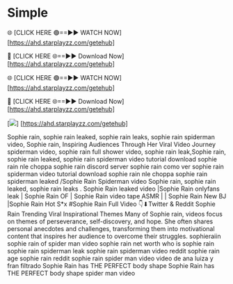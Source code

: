# Simple
🌐 [CLICK HERE 🟢==►► WATCH NOW] [https://ahd.starplayzz.com/getehub] 

🔴 [CLICK HERE 🌐==►► Download Now] [https://ahd.starplayzz.com/getehub]

🌐 [CLICK HERE 🟢==►► WATCH NOW]   [https://ahd.starplayzz.com/getehub]

🔴 [CLICK HERE 🌐==►► Download Now] [https://ahd.starplayzz.com/getehub]

[<img src="https://i.imgur.com/9JLX0VM.jpg ">] [https://ahd.starplayzz.com/getehub]

Sophie rain, sophie rain leaked, sophie rain leaks, sophie rain spiderman video, 
Sophie rain,  Inspiring Audiences Through Her Viral Video Journey
spiderman video, sophie rain full shower video, sophie rain leak,Sophie rain, sophie rain leaked, 
sophie rain spiderman video tutorial download sophie rain nle choppa sophie rain discord server sophie rain como ver
sophie rain spiderman video tutorial download sophie rain nle choppa
sophie rain spiderman leaked /Sophie Rain Spiderman video Sophie rain, sophie rain leaked, sophie rain leaks .
Sophie Rain leaked video |Sophie Rain onlyfans leak | Sophie Rain OF | Sophie Rain  video tape  ASMR | | Sophie Rain New BJ |Sophie Rain Hot S*x   #Sophie Rain  Full Video 👇⬇Twitter & Reddit Sophie Rain  Trending Viral
Inspirational Themes Many of Sophie rain, videos focus on themes of perseverance, self-discovery, and hope. She often shares personal anecdotes and challenges, transforming them into motivational content that inspires her audience to overcome their struggles. 
sophieraiin sophie rain of spider man video sophie rain net worth who is sophie rain sophie rain spiderman leak sophie rain spiderman video reddit sophie rain age sophie rain reddit sophie rain spider man video
video de ana luiza y fran filtrado
Sophie Rain has THE PERFECT body shape
Sophie Rain has THE PERFECT body shape spider man video
 
